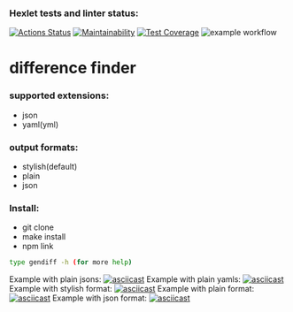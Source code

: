 ### Hexlet tests and linter status:
[![Actions Status](https://github.com/pisarevdmitry/frontend-project-lvl2/workflows/hexlet-check/badge.svg)](https://github.com/pisarevdmitry/frontend-project-lvl2/actions)
[![Maintainability](https://api.codeclimate.com/v1/badges/811565fe90267e902edb/maintainability)](https://codeclimate.com/github/pisarevdmitry/frontend-project-lvl2/maintainability)
[![Test Coverage](https://api.codeclimate.com/v1/badges/811565fe90267e902edb/test_coverage)](https://codeclimate.com/github/pisarevdmitry/frontend-project-lvl2/test_coverage)
![example workflow](https://github.com/pisarevdmitry/frontend-project-lvl2/actions/workflows/main.yml/badge.svg) 
# difference finder
### supported extensions:
- json
- yaml(yml)

### output formats:
- stylish(default)
- plain
- json

### Install:
- git clone
- make install
- npm link
```sh
type gendiff -h (for more help)
```

Example with plain jsons: [![asciicast](https://asciinema.org/a/1T7tjJ8V0VF1aLFhrnARsR6Ui.svg)](https://asciinema.org/a/1T7tjJ8V0VF1aLFhrnARsR6Ui)
Example with plain yamls: [![asciicast](https://asciinema.org/a/t8hw8K1NQGQcLedOE7R3DAXyh.svg)](https://asciinema.org/a/t8hw8K1NQGQcLedOE7R3DAXyh)
Example with stylish format: [![asciicast](https://asciinema.org/a/yo2ZK5FfgNkugPinnPBqUnhfE.svg)](https://asciinema.org/a/yo2ZK5FfgNkugPinnPBqUnhfE)
Example with plain format: [![asciicast](https://asciinema.org/a/3qhpCAcqEC3uPTN7awzMttMmG.svg)](https://asciinema.org/a/3qhpCAcqEC3uPTN7awzMttMmG)
Example with json format: [![asciicast](https://asciinema.org/a/OBUhsVSn1LhnC3Fv60K166bMW.svg)](https://asciinema.org/a/OBUhsVSn1LhnC3Fv60K166bMW)